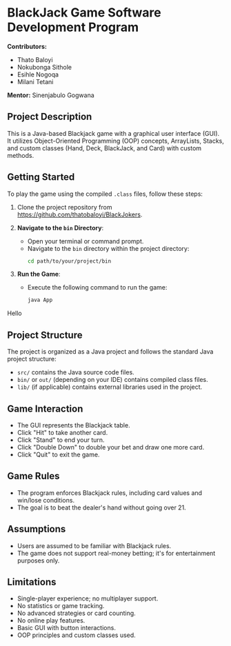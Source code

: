 # BlackJack Game Software Development Program

**Contributors:**
- Thato Baloyi
- Nokubonga Sithole
- Esihle Nogoqa
- Milani Tetani

**Mentor:** Sinenjabulo Gogwana

## Project Description
This is a Java-based Blackjack game with a graphical user interface (GUI). It utilizes Object-Oriented Programming (OOP) concepts, ArrayLists, Stacks, and custom classes (Hand, Deck, BlackJack, and Card) with custom methods.

## Getting Started
To play the game using the compiled `.class` files, follow these steps:

1. Clone the project repository from https://github.com/thatobaloyi/BlackJokers.

2. **Navigate to the `bin` Directory**:
   - Open your terminal or command prompt.
   - Navigate to the `bin` directory within the project directory:
     ```bash
     cd path/to/your/project/bin
     ```

3. **Run the Game**:
   - Execute the following command to run the game:
     ```bash
     java App
     ```

Hello

## Project Structure
The project is organized as a Java project and follows the standard Java project structure:

- `src/` contains the Java source code files.
- `bin/` or `out/` (depending on your IDE) contains compiled class files.
- `lib/` (if applicable) contains external libraries used in the project.

## Game Interaction
- The GUI represents the Blackjack table.
- Click "Hit" to take another card.
- Click "Stand" to end your turn.
- Click "Double Down" to double your bet and draw one more card.
- Click "Quit" to exit the game.

## Game Rules
- The program enforces Blackjack rules, including card values and win/lose conditions.
- The goal is to beat the dealer's hand without going over 21.

## Assumptions
- Users are assumed to be familiar with Blackjack rules.
- The game does not support real-money betting; it's for entertainment purposes only.

## Limitations
- Single-player experience; no multiplayer support.
- No statistics or game tracking.
- No advanced strategies or card counting.
- No online play features.
- Basic GUI with button interactions.
- OOP principles and custom classes used.
